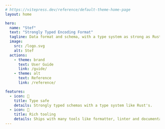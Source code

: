```yaml
---
# https://vitepress.dev/reference/default-theme-home-page
layout: home

hero:
  name: "Stef"
  text: "Strongly Typed Encoding Format"
  tagline: Data format and schema, with a type system as strong as Rust's
  image:
    src: /logo.svg
    alt: Stef
  actions:
    - theme: brand
      text: User Guide
      link: /guide/
    - theme: alt
      text: Reference
      link: /reference/

features:
  - icon: 🦀
    title: Type safe
    details: Strongly typed schemas with a type system like Rust's.
  - icon: 🧰
    title: Rich tooling
    details: Ships with many tools like formatter, linter and documentation generator and more.
---
```

<style>
:root {
  --vp-home-hero-name-color: transparent;
  --vp-home-hero-name-background: -webkit-linear-gradient(120deg, #3f3f74 30%, #5b6ee1);

  --vp-home-hero-image-background-image: linear-gradient(-45deg, #3f3f74 50%, #5b6ee1 50%);
  --vp-home-hero-image-filter: blur(44px);
}

@media (min-width: 640px) {
  :root {
    --vp-home-hero-image-filter: blur(56px);
  }
}

@media (min-width: 960px) {
  :root {
    --vp-home-hero-image-filter: blur(68px);
  }
}
</style>
